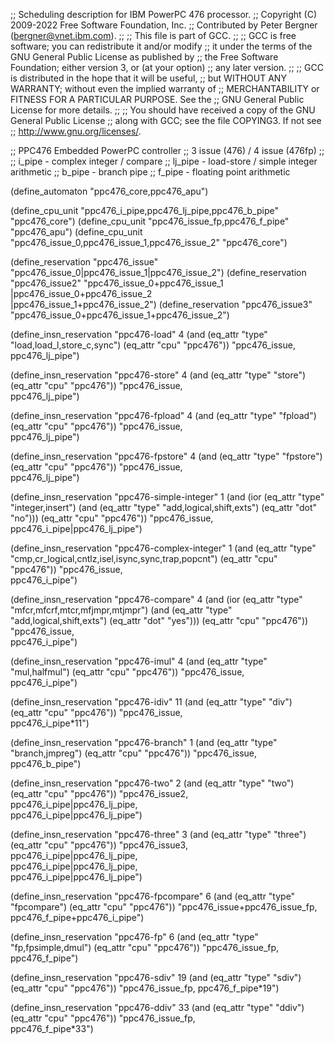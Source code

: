 ;; Scheduling description for IBM PowerPC 476 processor.
;; Copyright (C) 2009-2022 Free Software Foundation, Inc.
;; Contributed by Peter Bergner (bergner@vnet.ibm.com).
;;
;; This file is part of GCC.
;;
;; GCC is free software; you can redistribute it and/or modify
;; it under the terms of the GNU General Public License as published by
;; the Free Software Foundation; either version 3, or (at your option)
;; any later version.
;;
;; GCC is distributed in the hope that it will be useful,
;; but WITHOUT ANY WARRANTY; without even the implied warranty of
;; MERCHANTABILITY or FITNESS FOR A PARTICULAR PURPOSE.  See the
;; GNU General Public License for more details.
;;
;; You should have received a copy of the GNU General Public License
;; along with GCC; see the file COPYING3.  If not see
;; <http://www.gnu.org/licenses/>.

;; PPC476 Embedded PowerPC controller
;; 3 issue (476) / 4 issue (476fp)
;;
;; i_pipe  - complex integer / compare
;; lj_pipe - load-store / simple integer arithmetic
;; b_pipe  - branch pipe
;; f_pipe  - floating point arithmetic

(define_automaton "ppc476_core,ppc476_apu")

(define_cpu_unit "ppc476_i_pipe,ppc476_lj_pipe,ppc476_b_pipe" "ppc476_core")
(define_cpu_unit "ppc476_issue_fp,ppc476_f_pipe" "ppc476_apu")
(define_cpu_unit "ppc476_issue_0,ppc476_issue_1,ppc476_issue_2" "ppc476_core")

(define_reservation "ppc476_issue" "ppc476_issue_0|ppc476_issue_1|ppc476_issue_2")
(define_reservation "ppc476_issue2" "ppc476_issue_0+ppc476_issue_1\
				    |ppc476_issue_0+ppc476_issue_2\
				    |ppc476_issue_1+ppc476_issue_2")
(define_reservation "ppc476_issue3" "ppc476_issue_0+ppc476_issue_1+ppc476_issue_2")

(define_insn_reservation "ppc476-load" 4
  (and (eq_attr "type" "load,load_l,store_c,sync")
       (eq_attr "cpu" "ppc476"))
  "ppc476_issue,\
   ppc476_lj_pipe")

(define_insn_reservation "ppc476-store" 4
  (and (eq_attr "type" "store")
       (eq_attr "cpu" "ppc476"))
  "ppc476_issue,\
   ppc476_lj_pipe")

(define_insn_reservation "ppc476-fpload" 4
  (and (eq_attr "type" "fpload")
       (eq_attr "cpu" "ppc476"))
  "ppc476_issue,\
   ppc476_lj_pipe")

(define_insn_reservation "ppc476-fpstore" 4
  (and (eq_attr "type" "fpstore")
       (eq_attr "cpu" "ppc476"))
  "ppc476_issue,\
   ppc476_lj_pipe")

(define_insn_reservation "ppc476-simple-integer" 1
  (and (ior (eq_attr "type" "integer,insert")
	    (and (eq_attr "type" "add,logical,shift,exts")
		 (eq_attr "dot" "no")))
       (eq_attr "cpu" "ppc476"))
  "ppc476_issue,\
   ppc476_i_pipe|ppc476_lj_pipe")

(define_insn_reservation "ppc476-complex-integer" 1
  (and (eq_attr "type" "cmp,cr_logical,cntlz,isel,isync,sync,trap,popcnt")
       (eq_attr "cpu" "ppc476"))
  "ppc476_issue,\
   ppc476_i_pipe")

(define_insn_reservation "ppc476-compare" 4
  (and (ior (eq_attr "type" "mfcr,mfcrf,mtcr,mfjmpr,mtjmpr")
	    (and (eq_attr "type" "add,logical,shift,exts")
		 (eq_attr "dot" "yes")))
       (eq_attr "cpu" "ppc476"))
  "ppc476_issue,\
   ppc476_i_pipe")

(define_insn_reservation "ppc476-imul" 4
  (and (eq_attr "type" "mul,halfmul")
       (eq_attr "cpu" "ppc476"))
  "ppc476_issue,\
   ppc476_i_pipe")

(define_insn_reservation "ppc476-idiv" 11
  (and (eq_attr "type" "div")
       (eq_attr "cpu" "ppc476"))
  "ppc476_issue,\
   ppc476_i_pipe*11")

(define_insn_reservation "ppc476-branch" 1
  (and (eq_attr "type" "branch,jmpreg")
       (eq_attr "cpu" "ppc476"))
  "ppc476_issue,\
   ppc476_b_pipe")

(define_insn_reservation "ppc476-two" 2
  (and (eq_attr "type" "two")
       (eq_attr "cpu" "ppc476"))
  "ppc476_issue2,\
   ppc476_i_pipe|ppc476_lj_pipe,\
   ppc476_i_pipe|ppc476_lj_pipe")

(define_insn_reservation "ppc476-three" 3
  (and (eq_attr "type" "three")
       (eq_attr "cpu" "ppc476"))
  "ppc476_issue3,\
   ppc476_i_pipe|ppc476_lj_pipe,\
   ppc476_i_pipe|ppc476_lj_pipe,\
   ppc476_i_pipe|ppc476_lj_pipe")

(define_insn_reservation "ppc476-fpcompare" 6
  (and (eq_attr "type" "fpcompare")
       (eq_attr "cpu" "ppc476"))
  "ppc476_issue+ppc476_issue_fp,\
   ppc476_f_pipe+ppc476_i_pipe")

(define_insn_reservation "ppc476-fp" 6
  (and (eq_attr "type" "fp,fpsimple,dmul")
       (eq_attr "cpu" "ppc476"))
  "ppc476_issue_fp,\
   ppc476_f_pipe")

(define_insn_reservation "ppc476-sdiv" 19
  (and (eq_attr "type" "sdiv")
       (eq_attr "cpu" "ppc476"))
  "ppc476_issue_fp,
   ppc476_f_pipe*19")

(define_insn_reservation "ppc476-ddiv" 33
  (and (eq_attr "type" "ddiv")
       (eq_attr "cpu" "ppc476"))
  "ppc476_issue_fp,\
   ppc476_f_pipe*33")


